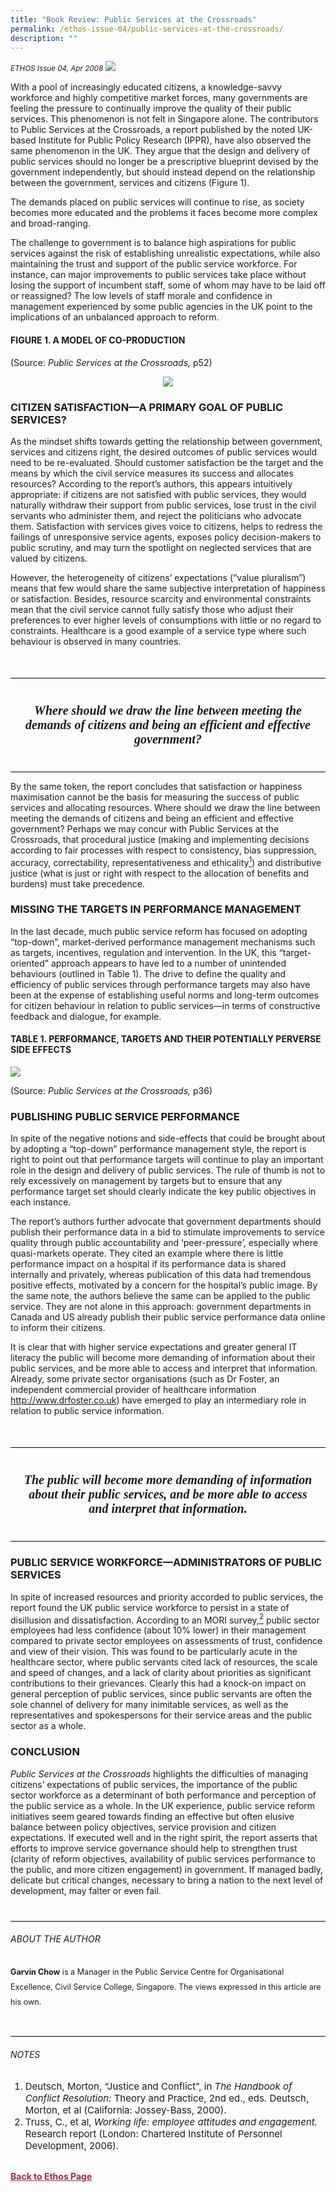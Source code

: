 ```yaml
---
title: "Book Review: Public Services at the Crossroads"
permalink: /ethos-issue-04/public-services-at-the-crossroads/
description: ""
---
```

<style>
.back a
{
	color: #9f2943;
	font-weight: bold;
}

#banner img
{
	width:100%;
}
	
.break
{
   border-top: 1px solid  black;
   border-bottom: 1px solid black;
	 padding:20px;
	text-align:center;
	margin-top:50px;
}
	
.break1
{
font-family: Georgia;
	font-size:20px;
	font-style: italic;
	font-weight: bold;
}	
	
	
.author
{
border-bottom: 1px solid black;
margin-top:40px;
padding-bottom:30px;
border-top: 1px solid black;	

}

.author p {
	font-size: 0.9em;
	line-height:24px !important;
	}	
	

.break
{
   border-top: 1px solid  black;
   border-bottom: 1px solid black;
	 padding:20px;
	margin-top:50px;
}
	
.break1
{
font-family: Georgia;
	font-size:20px;
	font-style: italic;
	font-weight: bold;
}

.boxheader {
	color: white !important;
	}	

.containerbox {
	background-color: #B7C9E2;
	border-radius: 10px;
	padding: 5%;
	margin-top: 5%;
	
	}	

li {
	font-size: 15px !important;
	
	}	
	
.notestop
{
	font-size: 15px;
	line-height:22px !important;
}	
	
.blue
{
background-color: #3981B4;
padding: 30px;
margin-top:20px;
font-family: Georgia;
font-size:20px;
font-style: italic;
text-align: center;
}
		
.blue h5
{
color: white;	
}			
	
	
</style>
	
<em><small>ETHOS Issue 04, Apr 2008</small></em>
<img src="/images/Landing_Banner_Images/banner_book%20review.jpg">	
	
	


<p>With a pool of increasingly educated citizens, a knowledge-savvy workforce and highly competitive market forces, many governments are feeling the pressure to continually improve the quality of their public services. This phenomenon is not felt in Singapore alone. The contributors to Public Services at the Crossroads, a report published by the noted UK-based Institute for Public Policy Research (IPPR), have also observed the same phenomenon in the UK. They argue that the design and delivery of public services should no longer be a prescriptive blueprint devised by the government independently, but should instead depend on the relationship between the government, services and citizens (Figure 1).</p>

<p>The demands placed on public services will continue to rise, as society becomes more educated and the problems it faces become more complex and broad-ranging. </p>

<p>The challenge to government is to balance high aspirations for public services against the risk of establishing unrealistic expectations, while also maintaining the trust and support of the public service workforce. For instance, can major improvements to public services take place without losing the support of incumbent staff, some of whom may have to be laid off or reassigned? The low levels of staff morale and confidence in management experienced by some public agencies in the UK point to the implications of an unbalanced approach to reform.</p>

<h4>FIGURE 1. A MODEL OF CO-PRODUCTION</h4>

<p>(Source: <em>Public Services at the Crossroads,</em> p52)</p>

<p style="text-align: center;"><img src="/images/Ethos_Images/Ethos_Issue_04/Fig1Model.jpg"></p>

<h3>CITIZEN SATISFACTION—A PRIMARY GOAL OF PUBLIC SERVICES?</h3>

<p>As the mindset shifts towards getting the relationship between government, services and citizens right, the desired outcomes of public services would need to be re-evaluated. Should customer satisfaction be the target and the means by which the civil service measures its success and allocates resources? According to the report’s authors, this appears intuitively appropriate: if citizens are not satisfied with public services, they would naturally withdraw their support from public services, lose trust in the civil servants who administer them, and reject the politicians who advocate them. Satisfaction with services gives voice to citizens, helps to redress the failings of unresponsive service agents, exposes policy decision-makers to public scrutiny, and may turn the spotlight on neglected services that are valued by citizens. </p>

<p>However, the heterogeneity of citizens’ expectations (“value pluralism”) means that few would share the same subjective interpretation of happiness or satisfaction. Besides, resource scarcity and environmental constraints mean that the civil service cannot fully satisfy those who adjust their preferences to ever higher levels of consumptions with little or no regard to constraints. Healthcare is a good example of a service type where such behaviour is observed in many countries. </p>


<div class="break">
<p class="break1">
Where should we draw the
line between meeting the
demands of citizens and being
an efficient and effective
government?
</p>
</div>


<p>By the same token, the report concludes that satisfaction or happiness maximisation cannot be the basis for measuring the success of public services and allocating resources. Where should we draw the line between meeting the demands of citizens and being an efficient and effective government? Perhaps we may concur with Public Services at the Crossroads, that procedural justice (making and implementing decisions according to fair processes with respect to consistency, bias suppression, accuracy, correctability, representativeness and ethicality<a href="#notes"><sup>1</sup></a>) and distributive justice (what is just or right with respect to the allocation of benefits and burdens) must take precedence.</p>

<h3>MISSING THE TARGETS IN PERFORMANCE MANAGEMENT</h3>

<p>In the last decade, much public service reform has focused on adopting “top-down”, market-derived performance management mechanisms such as targets, incentives, regulation and intervention. In the UK, this “target-oriented” approach appears to have led to a number of unintended behaviours (outlined in Table 1). The drive to define the quality and efficiency of public services through performance targets may also have been at the expense of establishing useful norms and long-term outcomes for citizen behaviour in relation to public services—in terms of constructive feedback and dialogue, for example.</p>

<h4>TABLE 1. PERFORMANCE, TARGETS AND THEIR POTENTIALLY PERVERSE SIDE EFFECTS</h4>

<img src="/images/Ethos_Images/Ethos_Issue_04/table1.jpg">

<p>(Source: <em>Public Services at the Crossroads,</em> p36)</p>


<h3>PUBLISHING PUBLIC SERVICE PERFORMANCE</h3>

<p>In spite of the negative notions and side-effects that could be brought about by adopting a “top-down” performance management style, the report is right to point out that performance targets will continue to play an important role in the design and delivery of public services. The rule of thumb is not to rely excessively on management by targets but to ensure that any performance target set should clearly indicate the key public objectives in each instance. </p>

<p>The report’s authors further advocate that government departments should publish their performance data in a bid to stimulate improvements to service quality through public accountability and ‘peer-pressure’, especially where quasi-markets operate. They cited an example where there is little performance impact on a hospital if its performance data is shared internally and privately, whereas publication of this data had tremendous positive effects, motivated by a concern for the hospital’s public image. By the same note, the authors believe the same can be applied to the public service. They are not alone in this approach: government departments in Canada and US already publish their public service performance data online to inform their citizens. </p>

<p>It is clear that with higher service expectations and greater general IT literacy the public will become more demanding of information about their public services, and be more able to access and interpret that information. Already, some private sector organisations (such as Dr Foster, an independent commercial provider of healthcare information <a href="http://www.drfoster.co.uk/">http://www.drfoster.co.uk</a>) have emerged to play an intermediary role in relation to public service information.</p>


<div class="break">
<p class="break1">
The public will become more
demanding of information
about their public services, and
be more able to access and
interpret that information.
</p>
</div>


<h3>PUBLIC SERVICE WORKFORCE—ADMINISTRATORS OF PUBLIC SERVICES</h3>

<p>In spite of increased resources and priority accorded to public services, the report found the UK public service workforce to persist in a state of disillusion and dissatisfaction. According to an MORI survey,<a href="#notes"><sup>2</sup></a> public sector employees had less confidence (about 10% lower) in their management compared to private sector employees on assessments of trust, confidence and view of their vision. This was found to be particularly acute in the healthcare sector, where public servants cited lack of resources, the scale and speed of changes, and a lack of clarity about priorities as significant contributions to their grievances. Clearly this had a knock-on impact on general perception of public services, since public servants are often the sole channel of delivery for many inimitable services, as well as the representatives and spokespersons for their service areas and the public sector as a whole.</p>

<h3>CONCLUSION</h3>

<p><em>Public Services at the Crossroads</em> highlights the difficulties of managing citizens’ expectations of public services, the importance of the public sector workforce as a determinant of both performance and perception of the public service as a whole. In the UK experience, public service reform initiatives seem geared towards finding an effective but often elusive balance between policy objectives, service provision and citizen expectations. If executed well and in the right spirit, the report asserts that efforts to improve service governance should help to strengthen trust (clarity of reform objectives, availability of public services performance to the public, and more citizen engagement) in government. If managed badly, delicate but critical changes, necessary to bring a nation to the next level of development, may falter or even fail.</p>


<div class="author">

<h6>ABOUT THE AUTHOR</h6>

<p class="small-text"><strong>Garvin Chow</strong> is a Manager in the Public Service Centre for Organisational Excellence, Civil Service College, Singapore. The views expressed in this article are his own.</p>

</div>

<h6><a name="notes"></a>NOTES</h6>

<ol>
<li class="small-text">Deutsch, Morton, “Justice and Conflict”, in <em>The Handbook of Conflict Resolution:</em> Theory and Practice, 2nd ed., eds. Deutsch, Morton, et al (California: Jossey-Bass, 2000).</li>
<li class="small-text">Truss, C., et al, <em>Working life: employee attitudes and engagement.</em> Research report (London: Chartered Institute of Personnel Development, 2006).</li>
</ol>

<br>


	
	
	
	
	
	
	
	
	
<div class="back">
<a href="/ethos/">Back to Ethos Page</a>	
</div>